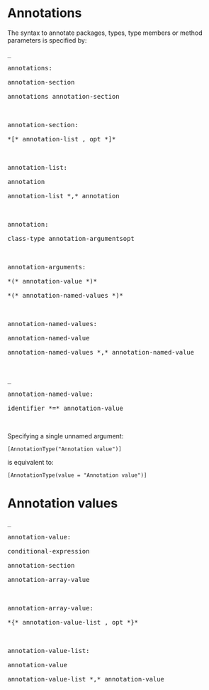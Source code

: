 # Annotations #
The syntax to annotate packages, types, type members or method parameters is specified by:
<pre>_<br>
annotations:<br>
annotation-section<br>
annotations annotation-section<br>
<br>
annotation-section:<br>
*[* annotation-list , opt *]*<br>
<br>
annotation-list:<br>
annotation<br>
annotation-list *,* annotation<br>
<br>
annotation:<br>
class-type annotation-argumentsopt<br>
<br>
annotation-arguments:<br>
*(* annotation-value *)*<br>
*(* annotation-named-values *)*<br>
<br>
annotation-named-values:<br>
annotation-named-value<br>
annotation-named-values *,* annotation-named-value<br>
_</pre>
<pre>_<br>
annotation-named-value:<br>
identifier *=* annotation-value<br>
_</pre>
Specifying a single unnamed argument:
```
[AnnotationType("Annotation value")]
```
is equivalent to:
```
[AnnotationType(value = "Annotation value")]
```

# Annotation values #
<pre>_<br>
annotation-value:<br>
conditional-expression<br>
annotation-section<br>
annotation-array-value<br>
<br>
annotation-array-value:<br>
*{* annotation-value-list , opt *}*<br>
<br>
annotation-value-list:<br>
annotation-value<br>
annotation-value-list *,* annotation-value<br>
_</pre>